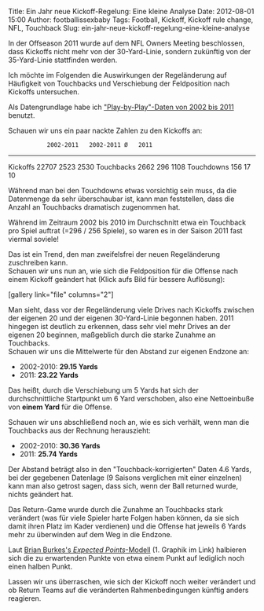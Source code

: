 Title: Ein Jahr neue Kickoff-Regelung: Eine kleine Analyse
Date: 2012-08-01 15:00
Author: footballissexbaby
Tags: Football, Kickoff, Kickoff rule change, NFL, Touchback
Slug: ein-jahr-neue-kickoff-regelung-eine-kleine-analyse

In der Offseason 2011 wurde auf dem NFL Owners Meeting beschlossen, dass
Kickoffs nicht mehr von der 30-Yard-Linie, sondern zukünftig von der
35-Yard-Linie stattfinden werden.

Ich möchte im Folgenden die Auswirkungen der Regeländerung auf
Häufigkeit von Touchbacks und Verschiebung der Feldposition nach
Kickoffs untersuchen.

Als Datengrundlage habe ich ["Play-by-Play"-Daten von 2002 bis 2011][]
benutzt.

Schauen wir uns ein paar nackte Zahlen zu den Kickoffs an:

               2002-2011   2002-2011 Ø   2011
  ------------ ----------- ------------- ------
  Kickoffs     22707       2523          2530
  Touchbacks   2662        296           1108
  Touchdowns   156         17            10

Während man bei den Touchdowns etwas vorsichtig sein muss, da die
Datenmenge da sehr überschaubar ist, kann man feststellen, dass die
Anzahl an Touchbacks dramatisch zugenommen hat.

Während im Zeitraum 2002 bis 2010 im Durchschnitt etwa ein Touchback pro
Spiel auftrat (=296 / 256 Spiele), so waren es in der Saison 2011 fast
viermal soviele!

Das ist ein Trend, den man zweifelsfrei der neuen Regeländerung
zuschreiben kann.  
Schauen wir uns nun an, wie sich die Feldposition für die Offense nach
einem Kickoff geändert hat (Klick aufs Bild für bessere Auflösung):

[gallery link="file" columns="2"]

Man sieht, dass vor der Regeländerung viele Drives nach Kickoffs
zwischen der eigenen 20 und der eigenen 30-Yard-Linie begonnen haben.
2011 hingegen ist deutlich zu erkennen, dass sehr viel mehr Drives an
der eigenen 20 beginnen, maßgeblich durch die starke Zunahme an
Touchbacks.  
Schauen wir uns die Mittelwerte für den Abstand zur eigenen Endzone an:

-   2002-2010: **29.15 Yards**
-   2011: **23.22 Yards**

Das heißt, durch die Verschiebung um 5 Yards hat sich der
durchschnittliche Startpunkt um 6 Yard verschoben, also eine
Nettoeinbuße von **einem Yard** für die Offense.

Schauen wir uns abschließend noch an, wie es sich verhält, wenn man die
Touchbacks aus der Rechnung herauszieht:

-   2002-2010: **30.36 Yards**
-   2011: **25.74 Yards**

Der Abstand beträgt also in den "Touchback-korrigierten" Daten 4.6
Yards, bei der gegebenen Datenlage (9 Saisons verglichen mit einer
einzelnen) kann man also getrost sagen, dass sich, wenn der Ball
returned wurde, nichts geändert hat.

Das Return-Game wurde durch die Zunahme an Touchbacks stark verändert
(was für viele Spieler harte Folgen haben können, da sie sich damit
ihren Platz im Kader verdienen) und die Offense hat jeweils 6 Yards mehr
zu überwinden auf dem Weg in die Endzone.

Laut [Brian Burkes's *Expected Points*-Modell][] (1. Graphik im Link)
halbieren sich die zu erwartenden Punkte von etwa einem Punkt auf
lediglich noch einen halben Punkt.

Lassen wir uns überraschen, wie sich der Kickoff noch weiter verändert
und ob Return Teams auf die veränderten Rahmenbedingungen künftig anders
reagieren.

  ["Play-by-Play"-Daten von 2002 bis 2011]: http://www.advancednflstats.com/2010/04/play-by-play-data.html
  [Brian Burkes's *Expected Points*-Modell]: http://www.advancednflstats.com/2009/12/expected-point-values.html
